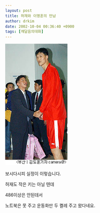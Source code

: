 ```yaml
---
layout: post
title: 허재와 이명훈의 만남
author: drkim
date: 2002-10-04 00:36:40 +0900
tags: [깨달음의대화]
---
```

![](.//files/attach/images/198/437/1033659400.jpg)  
  
보시다시피 실정이 이렇습니다.
  

  
허재도 작은 키는 아닐 텐데
  

  
486이상은 안된데서
  

  
노트북은 못 주고 운동화만 두 켤레 주고 왔다네요.